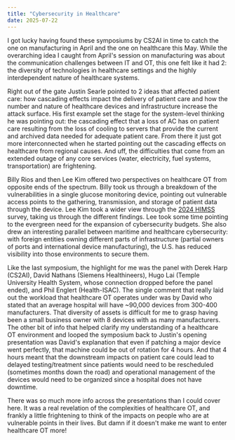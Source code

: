 ```yaml
---
title: "Cybersecurity in Healthcare"
date: 2025-07-22
---
```


I got lucky having found these symposiums by CS2AI in time to catch the one on manufacturing in April and the one on healthcare this May. While the overarching idea I caught from April's session on manufacturing was about the communication challenges between IT and OT, this one felt like it had 2: the diversity of technologies in healthcare settings and the highly interdependent nature of healthcare systems.


Right out of the gate Justin Searle pointed to 2 ideas that affected patient care: how cascading effects impact the delivery of patient care and how the number and nature of healthcare devices and infrastructure increase the attack surface. His first example set the stage for the system-level thinking he was pointing out: the cascading effect that a loss of AC has on patient care resulting from the loss of cooling to servers that provide the current and archived data needed for adequate patient care. From there it just got more interconnected when he started pointing out the cascading effects on healthcare from regional causes. And uff, the difficulties that come from an extended outage of any core services (water, electricity, fuel systems, transportation) are frightening. 


Billy Rios and then Lee Kim offered two perspectives on healthcare OT from opposite ends of the spectrum. Billy took us through a breakdown of the vulnerabilities in a single glucose monitoring device, pointing out vulnerable access points to the gathering, transmission, and storage of patient data through the device. Lee Kim took a wider view through the [2024 HIMSS](https://www.himss.org/resources/himss-healthcare-cybersecurity-survey/) survey, taking us through the different findings. Lee took some time pointing to the evergreen need for the expansion of cybersecurity budgets. She also drew an interesting parallel between maritime and healthcare cybersecurity: with foreign entities owning different parts of infrastructure (partial owners of ports and international device manufacturing), the U.S. has reduced visibility into those environments to secure them.


Like the last symposium, the highlight for me was the panel with Derek Harp (CS2AI), David Nathans (Siemens Healthineers), Hugo Lai (Temple University Health System, whose connection dropped before the panel ended), and Phil Englert (Health-ISAC). The single comment that really laid out the workload that healthcare OT operates under was by David who stated that an average hospital will have ~90,000 devices from 300-400 manufacturers. That diversity of assets is difficult for me to grasp having been a small business owner with 8 devices with as many manufacturers. The other bit of info that helped clarify my understanding of a healthcare OT environment and looped the symposium back to Justin's opening presentation was David's explanation that even if patching a major device went perfectly, that machine could be out of rotation for 4 hours. And that 4 hours meant that the downstream impacts on patient care could lead to delayed testing/treatment since patients would need to be rescheduled (sometimes months down the road) and operational management of the devices would need to be organized since a hospital does not have downtime.


There was so much more info across the presentations than I could cover here. It was a real revelation of the complexities of healthcare OT, and frankly a little frightening to think of the impacts on people who are at vulnerable points in their lives. But damn if it doesn't make me want to enter healthcare OT more!
